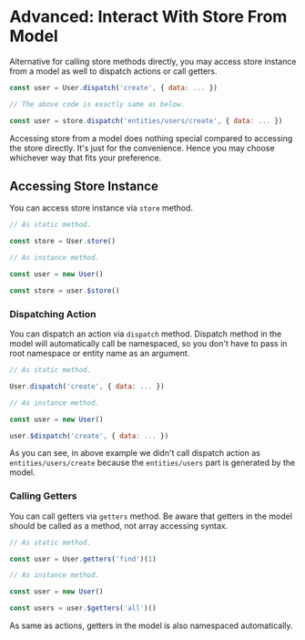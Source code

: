 # Advanced: Interact With Store From Model

Alternative for calling store methods directly, you may access store instance from a model as well to dispatch actions or call getters.

```js
const user = User.dispatch('create', { data: ... })

// The above code is exactly same as below.

const user = store.dispatch('entities/users/create', { data: ... })
```

Accessing store from a model does nothing special compared to accessing the store directly. It's just for the convenience. Hence you may choose whichever way that fits your preference.

## Accessing Store Instance

You can access store instance via `store` method.

```js
// As static method.

const store = User.store()

// As instance method.

const user = new User()

const store = user.$store()
```

### Dispatching Action

You can dispatch an action via `dispatch` method. Dispatch method in the model will automatically call be namespaced, so you don't have to pass in root namespace or entity name as an argument.

```js
// As static method.

User.dispatch('create', { data: ... })

// As instance method.

const user = new User()

user.$dispatch('create', { data: ... })
```

As you can see, in above example we didn't call dispatch action as `entities/users/create` because the `entities/users` part is generated by the model.

### Calling Getters

You can call getters via `getters` method. Be aware that getters in the model should be called as a method, not array accessing syntax.

```js
// As static method.

const user = User.getters('find')(1)

// As instance method.

const user = new User()

const users = user.$getters('all')()
```

As same as actions, getters in the model is also namespaced automatically.
